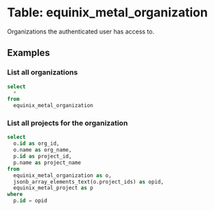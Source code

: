 # Table: equinix_metal_organization

Organizations the authenticated user has access to.

## Examples

### List all organizations

```sql
select
  *
from
  equinix_metal_organization
```

### List all projects for the organization

```sql
select
  o.id as org_id,
  o.name as org_name,
  p.id as project_id,
  p.name as project_name
from
  equinix_metal_organization as o,
  jsonb_array_elements_text(o.project_ids) as opid,
  equinix_metal_project as p
where
  p.id = opid
```
